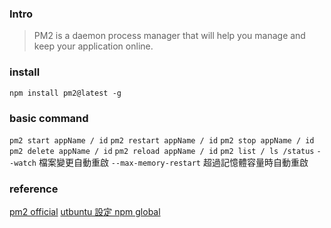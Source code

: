 ### Intro
> PM2 is a daemon process manager that will help you manage and keep your application online.
### install
``npm install pm2@latest -g``
### basic command
``pm2 start appName / id``
``pm2 restart appName / id``
``pm2 stop appName / id``
``pm2 delete appName / id``
``pm2 reload appName / id``
``pm2 list / ls /status``
``--watch`` 檔案變更自動重啟
``--max-memory-restart`` 超過記憶體容量時自動重啟
### reference
[pm2 official](https://pm2.keymetrics.io/docs/usage/quick-start/)
[utbuntu 設定 npm global ](https://docs.npmjs.com/resolving-eacces-permissions-errors-when-installing-packages-globally)
